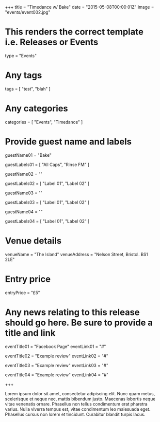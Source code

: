 +++
title = "Timedance w/ Bake"
date = "2015-05-08T00:00:01Z"
image = "events/event002.jpg"

# This renders the correct template i.e. Releases or Events
type = "Events"

# Any tags
tags = [ 
	"test", 
	"blah" 
]

# Any categories
categories = [
  "Events",
  "Timedance"
]

# Provide guest name and labels
guestName01 = "Bake"

guestLabels01 = [
	"All Caps",
	"Rinse FM"
]

guestName02 = ""

guestLabels02 = [
	"Label 01",
	"Label 02"
]

guestName03 = ""

guestLabels03 = [
	"Label 01",
	"Label 02"
]

guestName04 = ""

guestLabels04 = [
	"Label 01",
	"Label 02"
]

# Venue details
venueName = "The Island"
venueAddress = "Nelson Street, Bristol. BS1 2LE"

# Entry price
entryPrice = "£5"

# Any news relating to this release should go here. Be sure to provide a title and link
eventTitle01 = "Facebook Page"
eventLink01 = "#"

eventTitle02 = "Example review"
eventLink02 = "#"

eventTitle03 = "Example review"
eventLink03 = "#"

eventTitle04 = "Example review"
eventLink04 = "#"


+++

<!-- Provide a summary/statement below -->
Lorem ipsum dolor sit amet, consectetur adipiscing elit. Nunc quam metus, scelerisque et neque nec, mattis bibendum justo. Maecenas lobortis neque vitae venenatis ornare. Phasellus non tellus condimentum erat pharetra varius. Nulla viverra tempus est, vitae condimentum leo malesuada eget. Phasellus cursus non lorem et tincidunt. Curabitur blandit turpis lacus.